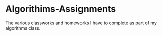 # Algorithims-Assignments
The various classworks and homeworks I have to complete as part of my algorithms class.
